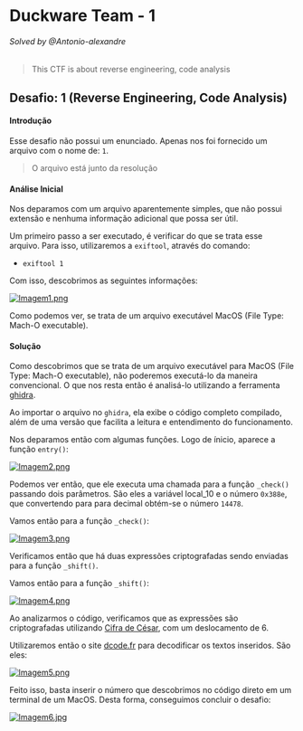 # Duckware Team - 1 
###### Solved by @Antonio-alexandre

> This CTF is about reverse engineering, code analysis

## Desafio: 1 (Reverse Engineering, Code Analysis)
#### Introdução

Esse desafio não possui um enunciado. Apenas nos foi fornecido um arquivo com o nome de: `1`.

> O arquivo está junto da resolução

#### Análise Inicial

Nos deparamos com um arquivo aparentemente simples, que não possui extensão e nenhuma informação adicional que possa ser útil.

Um primeiro passo a ser executado, é verificar do que se trata esse arquivo. Para isso, utilizaremos a `exiftool`, através do comando: 

- `exiftool 1`

Com isso, descobrimos as seguintes informações:

[![Imagem1.png](https://i.postimg.cc/j2N1F3hK/Imagem1.png)](https://postimg.cc/XBjxZ8hD)

Como podemos ver, se trata de um arquivo executável MacOS (File Type: Mach-O executable).

#### Solução

Como descobrimos que se trata de um arquivo executável para MacOS (File Type: Mach-O executable), não poderemos executá-lo da maneira convencional. O que nos resta então é analisá-lo utilizando a ferramenta [ghidra](https://www.kali.org/tools/ghidra/). 

Ao importar o arquivo no `ghidra`, ela exibe o código completo compilado, além de uma versão que facilita a leitura e entendimento do funcionamento.

Nos deparamos então com algumas funções. Logo de ínicio, aparece a função `entry()`:

[![Imagem2.png](https://i.postimg.cc/L8psNnpg/Imagem2.png)](https://postimg.cc/kBT95MD7)

Podemos ver então, que ele executa uma chamada para a função `_check()` passando dois parâmetros. São eles a variável local_10 e o número `0x388e`, que convertendo para para decimal obtém-se o número `14478`.

Vamos então para a função `_check()`:

[![Imagem3.png](https://i.postimg.cc/v8hXQ6Pb/Imagem3.png)](https://postimg.cc/K4Ktf4SH)

Verificamos então que há duas expressões criptografadas sendo enviadas para a função `_shift()`.

Vamos então para a função `_shift()`:

[![Imagem4.png](https://i.postimg.cc/pdKY39hN/Imagem4.png)](https://postimg.cc/Jy4kkz5K)

Ao analizarmos o código, verificamos que as expressões são criptografadas utilizando [Cifra de César](https://pt.wikipedia.org/wiki/Cifra_de_C%C3%A9sar), com um deslocamento de 6.

Utilizaremos então o site [dcode.fr](https://www.dcode.fr/caesar-cipher) para decodificar os textos inseridos. São eles:

[![Imagem5.png](https://i.postimg.cc/5tW85xPs/Imagem5.png)](https://postimg.cc/PCKLTknD)

Feito isso, basta inserir o número que descobrimos no código direto em um terminal de um MacOS. Desta forma, conseguimos concluir o desafio:

[![Imagem6.jpg](https://i.postimg.cc/d1tknDGj/Imagem6.jpg)](https://postimg.cc/bGWwwyCZ)


